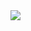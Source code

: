 <img src="https://user-images.githubusercontent.com/74038190/212284136-03988914-d899-44b4-b1d9-4eeccf656e44.gif"/>